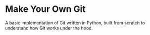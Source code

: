 # Make Your Own Git
A basic implementation of Git written in Python, built from scratch to understand how Git works under the hood.

